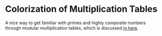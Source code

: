 # Colorization of Multiplication Tables
A nice way to get familiar with primes and highly composite numbers through modular multiplication tables, which is discussed [in here](https://twitter.com/polfosol/status/1399454476193263616).
